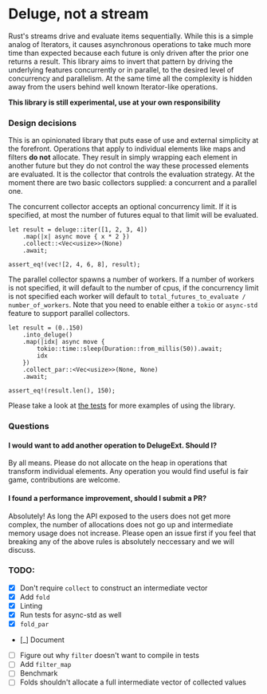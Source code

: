 # Deluge, not a stream

Rust's streams drive and evaluate items sequentially.
While this is a simple analog of Iterators, it causes asynchronous operations to take much more time than expected because each future is only driven after the prior one returns a result.
This library aims to invert that pattern by driving the underlying features concurrently or in parallel, to the desired level of concurrency and parallelism.
At the same time all the complexity is hidden away from the users behind well known Iterator-like operations.

**This library is still experimental, use at your own responsibility**

### Design decisions

This is an opinionated library that puts ease of use and external simplicity at the forefront.
Operations that apply to individual elements like maps and filters **do not** allocate.
They result in simply wrapping each element in another future but they do not control the way these processed elements are evaluated.
It is the collector that controls the evaluation strategy.
At the moment there are two basic collectors supplied: a concurrent and a parallel one.

The concurrent collector accepts an optional concurrency limit.
If it is specified, at most the number of futures equal to that limit will be evaluated.

```
let result = deluge::iter([1, 2, 3, 4])
    .map(|x| async move { x * 2 })
    .collect::<Vec<usize>>(None)
    .await;

assert_eq!(vec![2, 4, 6, 8], result);
```

The parallel collector spawns a number of workers.
If a number of workers is not specified, it will default to the number of cpus, if the concurrency limit is not specified each worker will default to `total_futures_to_evaluate / number_of_workers`.
Note that you need to enable either a `tokio` or `async-std` feature to support parallel collectors.

```
let result = (0..150)
    .into_deluge()
    .map(|idx| async move {
        tokio::time::sleep(Duration::from_millis(50)).await;
        idx
    })
    .collect_par::<Vec<usize>>(None, None)
    .await;

assert_eq!(result.len(), 150);
```

Please take a look at [the tests](https://github.com/mkawalec/deluge/blob/main/src/lib.rs) for more examples of using the library.

### Questions

#### I would want to add another operation to DelugeExt. Should I?

By all means.
Please do not allocate on the heap in operations that transform individual elements.
Any operation you would find useful is fair game, contributions are welcome.

#### I found a performance improvement, should I submit a PR?

Absolutely!
As long the API exposed to the users does not get more complex, the number of allocations does not go up and intermediate memory usage does not increase.
Please open an issue first if you feel that breaking any of the above rules is absolutely neccessary and we will discuss.

### TODO:

- [x] Don't require `collect` to construct an intermediate vector
- [x] Add `fold`
- [x] Linting
- [x] Run tests for async-std as well
- [x] `fold_par`
- [_] Document
- [ ] Figure out why `filter` doesn't want to compile in tests
- [ ] Add `filter_map`
- [ ] Benchmark
- [ ] Folds shouldn't allocate a full intermediate vector of collected values